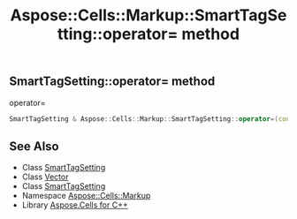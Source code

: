 ﻿---
title: Aspose::Cells::Markup::SmartTagSetting::operator= method
linktitle: operator=
second_title: Aspose.Cells for C++ API Reference
description: 'Aspose::Cells::Markup::SmartTagSetting::operator= method. operator= in C++.'
type: docs
weight: 300
url: /cpp/aspose.cells.markup/smarttagsetting/operator_asm/
---
## SmartTagSetting::operator= method


operator=

```cpp
SmartTagSetting & Aspose::Cells::Markup::SmartTagSetting::operator=(const SmartTagSetting &src)
```

## See Also

* Class [SmartTagSetting](../)
* Class [Vector](../../../aspose.cells/vector/)
* Class [SmartTagSetting](../)
* Namespace [Aspose::Cells::Markup](../../)
* Library [Aspose.Cells for C++](../../../)
